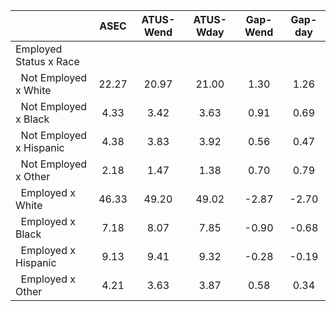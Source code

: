 
|                      |         ASEC |    ATUS-Wend |    ATUS-Wday |     Gap-Wend |      Gap-day |
| -------------------- | :----------: | :----------: | :----------: | :----------: | :----------: |
| Employed Status x Race |              |              |              |              |              |
| &nbsp;&nbsp;Not Employed x White |        22.27 |        20.97 |        21.00 |         1.30 |         1.26 |
| &nbsp;&nbsp;Not Employed x Black |         4.33 |         3.42 |         3.63 |         0.91 |         0.69 |
| &nbsp;&nbsp;Not Employed x Hispanic |         4.38 |         3.83 |         3.92 |         0.56 |         0.47 |
| &nbsp;&nbsp;Not Employed x Other |         2.18 |         1.47 |         1.38 |         0.70 |         0.79 |
| &nbsp;&nbsp;Employed x White |        46.33 |        49.20 |        49.02 |        -2.87 |        -2.70 |
| &nbsp;&nbsp;Employed x Black |         7.18 |         8.07 |         7.85 |        -0.90 |        -0.68 |
| &nbsp;&nbsp;Employed x Hispanic |         9.13 |         9.41 |         9.32 |        -0.28 |        -0.19 |
| &nbsp;&nbsp;Employed x Other |         4.21 |         3.63 |         3.87 |         0.58 |         0.34 |

